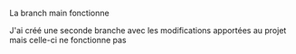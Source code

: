 La branch main fonctionne

J'ai créé une seconde branche avec les modifications apportées au projet mais celle-ci ne fonctionne pas
